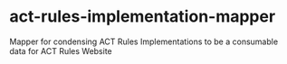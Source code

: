 # act-rules-implementation-mapper
Mapper for condensing ACT Rules Implementations to be a consumable data for ACT Rules Website
